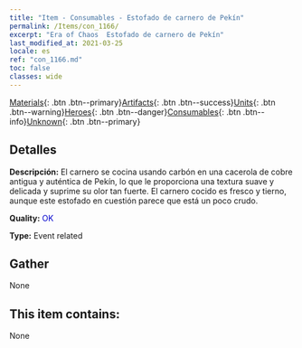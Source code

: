 ```yaml
---
title: "Item - Consumables - Estofado de carnero de Pekín"
permalink: /Items/con_1166/
excerpt: "Era of Chaos  Estofado de carnero de Pekín"
last_modified_at: 2021-03-25
locale: es
ref: "con_1166.md"
toc: false
classes: wide
---
```

 [Materials](/es/Items/){: .btn .btn--primary}[Artifacts](/es/Items/Artifacts/){: .btn .btn--success}[Units](/es/Items/Units/){: .btn .btn--warning}[Heroes](/es/Items/Heroes/){: .btn .btn--danger}[Consumables](/es/Items/Consumables/){: .btn .btn--info}[Unknown](/es/Items/Unknown/){: .btn .btn--primary}

## Detalles
 **Descripción:** El carnero se cocina usando carbón en una cacerola de cobre antigua y auténtica de Pekín, lo que le proporciona una textura suave y delicada y suprime su olor tan fuerte. El carnero cocido es fresco y tierno, aunque este estofado en cuestión parece que está un poco crudo.

 **Quality:** <span style="color: #0000CD">OK</span>

 **Type:** Event related

## Gather

  None

## This item contains:

  None

